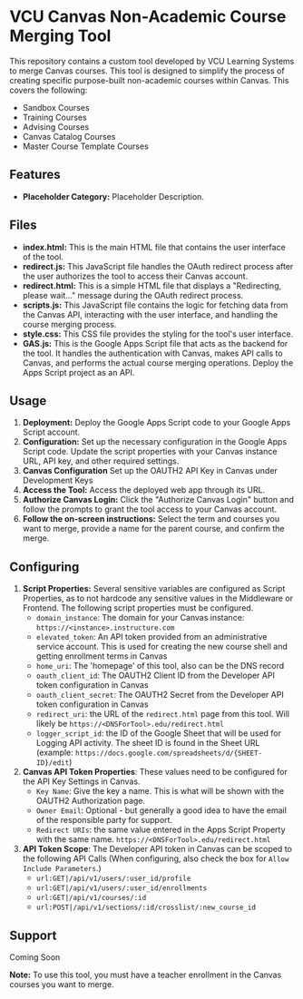 
# VCU Canvas Non-Academic Course Merging Tool

This repository contains a custom tool developed by VCU Learning Systems to merge Canvas courses. This tool is designed to simplify the process of creating specific purpose-built non-academic courses within Canvas. This covers the following: 

- Sandbox Courses
- Training Courses
- Advising Courses
- Canvas Catalog Courses
- Master Course Template Courses

## Features

- **Placeholder Category:** Placeholder Description. 


## Files

- **index.html:** This is the main HTML file that contains the user interface of the tool.
- **redirect.js:** This JavaScript file handles the OAuth redirect process after the user authorizes the tool to access their Canvas account.
- **redirect.html:** This is a simple HTML file that displays a "Redirecting, please wait..." message during the OAuth redirect process.
- **scripts.js:** This JavaScript file contains the logic for fetching data from the Canvas API, interacting with the user interface, and handling the course merging process.
- **style.css:** This CSS file provides the styling for the tool's user interface.
- **GAS.js:** This is the Google Apps Script file that acts as the backend for the tool. It handles the authentication with Canvas, makes API calls to Canvas, and performs the actual course merging operations. Deploy the Apps Script project as an API.

## Usage

1. **Deployment:** Deploy the Google Apps Script code to your Google Apps Script account.
2. **Configuration:** Set up the necessary configuration in the Google Apps Script code. Update the script properties with your Canvas instance URL, API key, and other required settings.
3. **Canvas Configuration** Set up the OAUTH2 API Key in Canvas under Development Keys
4. **Access the Tool:** Access the deployed web app through its URL.
5. **Authorize Canvas Login:**  Click the "Authorize Canvas Login" button and follow the prompts to grant the tool access to your Canvas account.
6. **Follow the on-screen instructions:** Select the term and courses you want to merge, provide a name for the parent course, and confirm the merge.

## Configuring 

1. **Script Properties:** Several sensitive variables are configured as Script Properties, as to not hardcode any sensitive values in the Middleware or Frontend. The following script properties must be configured.
    * `domain_instance`: The domain for your Canvas instance: `https://<instance>.instructure.com`
    * `elevated_token`: An API token provided from an administrative service account. This is used for creating the new course shell and getting enrollment terms in Canvas
    * `home_uri`: The 'homepage' of this tool, also can be the DNS record
    * `oauth_client_id`: The OAUTH2 Client ID from the Developer API token configuration in Canvas
    * `oauth_client_secret`: The OAUTH2 Secret from the Developer API token configuration in Canvas
    * `redirect_uri`: the URL of the `redirect.html` page from this tool. Will likely be `https://<DNSForTool>.edu/redirect.html`
    * `logger_script_id`: the ID of the Google Sheet that will be used for Logging API activity. The sheet ID is found in the Sheet URL (example: `https://docs.google.com/spreadsheets/d/{SHEET-ID}/edit`)
2. **Canvas API Token Properties**: These values need to be configured for the API Key Settings in Canvas. 
    * `Key Name`: Give the key a name. This is what will be shown with the OAUTH2 Authorization page.
    * `Owner Email`: Optional - but generally a good idea to have the email of the responsible party for support.
    * `Redirect URIs`: the same value entered in the Apps Script Property with the same name. `https://<DNSForTool>.edu/redirect.html`
3. **API Token Scope**: The Developer API token in Canvas can be scoped to the following API Calls (When configuring, also check the box for `Allow Include Parameters`.)
    * `url:GET|/api/v1/users/:user_id/profile`
    * `url:GET|/api/v1/users/:user_id/enrollments`
    * `url:GET|/api/v1/courses/:id`
    * `url:POST|/api/v1/sections/:id/crosslist/:new_course_id`

## Support 

Coming Soon

**Note:** To use this tool, you must have a teacher enrollment in the Canvas courses you want to merge.
